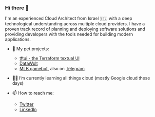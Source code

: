 ### Hi there 👋

I'm an experienced Cloud Architect from Israel 🇮🇱 with a deep technological understanding across multiple cloud providers. 
I have a proven track record of planning and deploying software solutions and providing developers with the tools needed for building modern applications. 

- 🐶 My pet projects:
  - [tftui - the Terraform textual UI](https://github.com/idoavrah/terraform-tui)
  - [DataWolt](https://github.com/idoavrah/datawolt)
  - [MLB gamebot](https://github.com/idoavrah/mlbgamebot), also on [Telegram](https://t.me/mlbgameupdates)

- 🧑‍🎓 I’m currently learning all things cloud (mostly Google cloud these days)

- 📫 How to reach me:
  - [Twitter](https://twitter.com/idoavraham)
  - [LinkedIn](https://www.linkedin.com/in/idoavraham)

